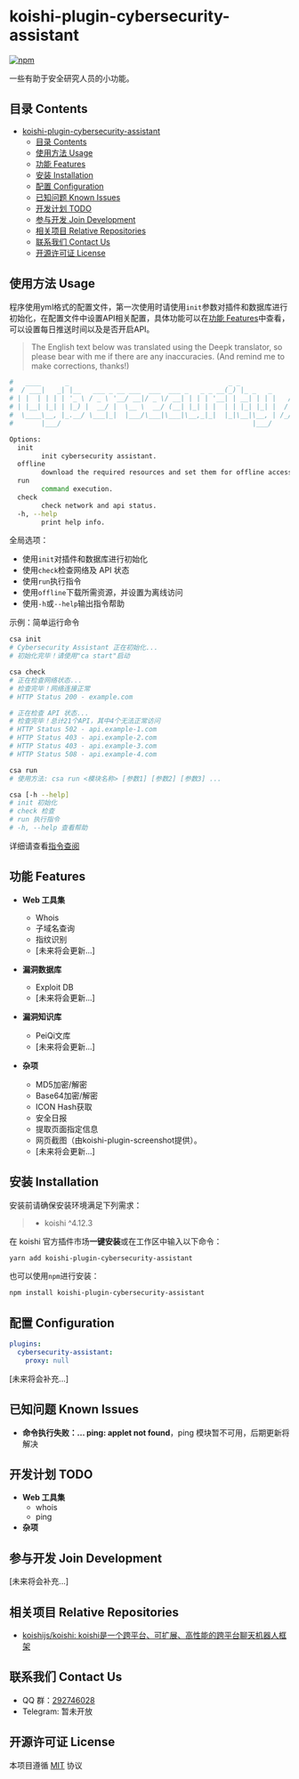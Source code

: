 # koishi-plugin-cybersecurity-assistant

[![npm](https://img.shields.io/npm/v/koishi-plugin-cybersecurity-assistant?style=flat-square)](https://www.npmjs.com/package/koishi-plugin-cybersecurity-assistant)

一些有助于安全研究人员的小功能。

## 目录 Contents

- [koishi-plugin-cybersecurity-assistant](#koishi-plugin-cybersecurity-assistant)
  - [目录 Contents](#目录-contents)
  - [使用方法 Usage](#使用方法-usage)
  - [功能 Features](#功能-features)
  - [安装 Installation](#安装-installation)
  - [配置 Configuration](#配置-configuration)
  - [已知问题 Known Issues](#已知问题-known-issues)
  - [开发计划 TODO](#开发计划-todo)
  - [参与开发 Join Development](#参与开发-join-development)
  - [相关项目 Relative Repositories](#相关项目-relative-repositories)
  - [联系我们 Contact Us](#联系我们-contact-us)
  - [开源许可证 License](#开源许可证-license)

## 使用方法 Usage

程序使用yml格式的配置文件，第一次使用时请使用`init`参数对插件和数据库进行初始化，在配置文件中设置API相关配置，具体功能可以在[功能 Features](#功能-features)中查看，可以设置每日推送时间以及是否开启API。

> The English text below was translated using the Deepk translator, so please bear with me if there are any inaccuracies. (And remind me to make corrections, thanks!)

```bash
#   ____      _                                        _ _              _            _     _              _   
#  / ___|   _| |__   ___ _ __ ___  ___  ___ _   _ _ __(_) |_ _   _     / \   ___ ___(_)___| |_ __ _ _ __ | |_ 
# | |  | | | | '_ \ / _ \ '__/ __|/ _ \/ __| | | | '__| | __| | | |   / _ \ / __/ __| / __| __/ _` | '_ \| __|
# | |__| |_| | |_) |  __/ |  \__ \  __/ (__| |_| | |  | | |_| |_| |  / ___ \\__ \__ \ \__ \ || (_| | | | | |_ 
#  \____\__, |_.__/ \___|_|  |___/\___|\___|\__,_|_|  |_|\__|\__, | /_/   \_\___/___/_|___/\__\__,_|_| |_|\__|
#       |___/                                                |___/                                            

Options:
  init
        init cybersecurity assistant.
  offline
        download the required resources and set them for offline access.
  run
        command execution.
  check
        check network and api status.
  -h, --help
        print help info.
```

全局选项：

- 使用`init`对插件和数据库进行初始化
- 使用`check`检查网络及 API 状态
- 使用`run`执行指令
- 使用`offline`下载所需资源，并设置为离线访问
- 使用`-h`或`--help`输出指令帮助

示例：简单运行命令

```bash
csa init
# Cybersecurity Assistant 正在初始化...
# 初始化完毕！请使用"ca start"启动

csa check
# 正在检查网络状态...
# 检查完毕！网络连接正常
# HTTP Status 200 - example.com

# 正在检查 API 状态...
# 检查完毕！总计21个API，其中4个无法正常访问
# HTTP Status 502 - api.example-1.com
# HTTP Status 403 - api.example-2.com
# HTTP Status 403 - api.example-3.com
# HTTP Status 508 - api.example-4.com

csa run
# 使用方法: csa run <模块名称> [参数1] [参数2] [参数3] ...

csa [-h --help]
# init 初始化
# check 检查
# run 执行指令
# -h, --help 查看帮助
```

详细请查看[指令查阅](docs/commands.md)

## 功能 Features

- **Web 工具集**
  - Whois
  - 子域名查询
  - 指纹识别
  - \[未来将会更新...\]

- **漏洞数据库**
  - Exploit DB
  - \[未来将会更新...\]

- **漏洞知识库**
  - PeiQi文库
  - \[未来将会更新...\]

- **杂项**
  - MD5加密/解密
  - Base64加密/解密
  - ICON Hash获取
  - 安全日报
  - 提取页面指定信息
  - 网页截图（由koishi-plugin-screenshot提供）。
  - \[未来将会更新...\]

## 安装 Installation

安装前请确保安装环境满足下列需求：

> - koishi ^4.12.3

在 koishi 官方插件市场**一键安装**或在工作区中输入以下命令：

```bash
yarn add koishi-plugin-cybersecurity-assistant
```

也可以使用`npm`进行安装：

```bash
npm install koishi-plugin-cybersecurity-assistant
```

## 配置 Configuration

```yml
plugins:
  cybersecurity-assistant:
    proxy: null
```

\[未来将会补充...\]

## 已知问题 Known Issues

- **命令执行失败：... ping: applet not found**，ping 模块暂不可用，后期更新将解决

## 开发计划 TODO

- **Web 工具集**
  - whois
  - ping
- **杂项**

## 参与开发 Join Development

\[未来将会补充...\]

## 相关项目 Relative Repositories

- [koishijs/koishi: koishi是一个跨平台、可扩展、高性能的跨平台聊天机器人框架](https://koishi.chat/)

## 联系我们 Contact Us

- QQ 群：[292746028](https://jq.qq.com/?_wv=1027&k=EZ55XUNK)
- Telegram: 暂未开放

## 开源许可证 License

本项目遵循 [MIT](LICENSE) 协议
